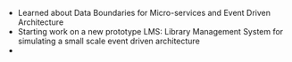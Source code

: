 - Learned about Data Boundaries for Micro-services and Event Driven Architecture
- Starting work on a new prototype LMS: Library Management System for simulating a small scale event driven architecture
-
